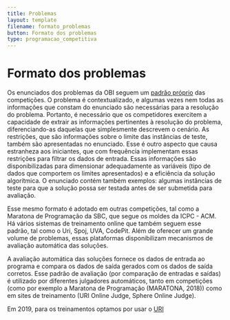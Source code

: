 ```yaml
---
title: Problemas
layout: template
filename: formato_problemas
button: Formato dos problemas
type: programacao_competitiva
---
```

# Formato dos problemas
Os enunciados dos problemas da OBI seguem um [padrão próprio](https://e2pc.unicentro.br/programacao_competitiva/anatomia_problemas) das competições. O problema é contextualizado, e algumas vezes nem todas as informações que constam do enunciado são necessárias para a resolução do problema. Portanto, é necessário que os competidores exercitem a capacidade de extrair as informações pertinentes à resolução do problema, diferenciando-as daquelas que simplesmente descrevem o cenário. As restrições, que são informações sobre o limite das instâncias de teste, também são apresentadas no enunciado. Esse é outro aspecto que causa estranheza aos iniciantes, que com frequência implementam essas restrições para filtrar os dados de entrada. Essas informações são disponibilizadas para dimensionar adequadamente as variáveis (tipo de dados que comportem os limites apresentados) e a eficiência da solução algorítmica. O enunciado contém também exemplos: algumas instâncias de teste para que a solução possa ser testada antes de ser submetida para avaliação.

Esse mesmo formato é adotado em outras competições, tal como a Maratona de Programação da SBC, que segue os moldes da ICPC - ACM. Há vários sistemas de treinamento online que também seguem esse padrão, tal como o Uri, Spoj, UVA, CodePit. Além de oferecer um grande volume de problemas, essas plataformas disponibilizam mecanismos de avaliação automática das soluções.

A avaliação automática das soluções fornece os dados de entrada ao programa e compara os dados de saída gerados com os dados de saída corretos. Esse padrão de avaliação (por comparação de entradas e saídas) é utilizado por diferentes julgadores automáticos, tanto em competições (como por exemplo a Maratona de Programação (MARATONA, 2018)) como em sites de treinamento (URI Online Judge, Sphere Online Judge).

Em 2019, para os treinamentos optamos por usar o [URI](https://www.beecrowd.com.br/judge/en/login)
